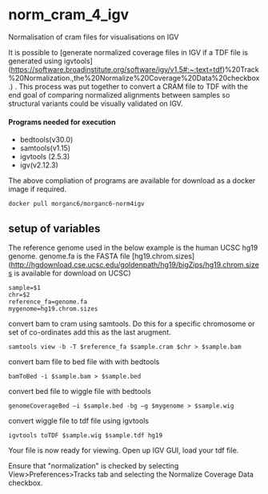 
# norm_cram_4_igv
Normalisation of cram files for visualisations on IGV

It is possible to [generate normalized coverage files in IGV if a TDF file is generated using igvtools] (https://software.broadinstitute.org/software/igv/v1.5#:~:text=tdf)%20Track%20Normalization.,the%20Normalize%20Coverage%20Data%20checkbox.) . This process was put together to convert a CRAM file to TDF with the end goal of comparing normalized alignments between samples so structural variants could be visually validated on IGV.


#### Programs needed for execution
* bedtools(v30.0)
* samtools(v1.15)
* igvtools (2.5.3)
* igv(v2.12.3)

The above compliation of programs are available for download as a docker image if required.
```
docker pull morganc6/morganc6-norm4igv
```

## setup of variables
The reference genome used in the below example is the human UCSC hg19 genome.
genome.fa is the FASTA file
[hg19.chrom.sizes] (http://hgdownload.cse.ucsc.edu/goldenpath/hg19/bigZips/hg19.chrom.sizes is available for download on UCSC)
```
sample=$1
chr=$2
reference_fa=genome.fa
mygenome=hg19.chrom.sizes
```

convert bam to cram using samtools.
Do this for a specific chromosome or set of co-ordinates add this as the last arugment. 

```
samtools view -b -T $reference_fa $sample.cram $chr > $sample.bam
```

convert bam file to bed file with with bedtools
```
bamToBed -i $sample.bam > $sample.bed
```

convert bed file to wiggle file with bedtools
```
genomeCoverageBed –i $sample.bed -bg –g $mygenome > $sample.wig
```

convert wiggle file to tdf file using igvtools
```
igvtools toTDF $sample.wig $sample.tdf hg19
```

Your file is now ready for viewing.
Open up IGV GUI, load your tdf file.

Ensure that "normalization" is checked by selecting View>Preferences>Tracks tab and selecting the Normalize Coverage Data checkbox.
